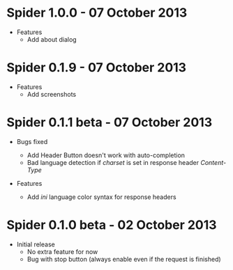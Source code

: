 Spider 1.0.0 - 07 October 2013
===================================

 * Features
   - Add about dialog

Spider 0.1.9 - 07 October 2013
===================================

 * Features
   - Add screenshots

Spider 0.1.1 beta - 07 October 2013
===================================

 * Bugs fixed
   - Add Header Button doesn't work with auto-completion
   - Bad language detection if *charset* is set in response header *Content-Type*

 * Features
   - Add *ini* language color syntax for response headers

Spider 0.1.0 beta - 02 October 2013
===================================

 * Initial release
   - No extra feature for now
   - Bug with stop button (always enable even if the request is finished)
